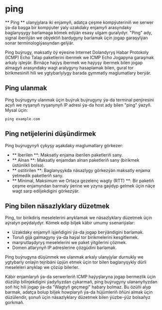 # ping

** Ping ** ulanyjylara iki enjamyň, adatça çeşme kompýuteriniň we serwer ýa-da başga bir kompýuter ýaly uzakdaky enjamyň arasyndaky baglanyşygy barlamaga kömek edýän esasy ulgam guralydyr. "Ping" ady, signal iberilýän we obýektiň bardygyny barlamak üçin jogap garaşylýan sonar terminologiýasyndan gelýär.

Ping buýrugy, maksatly öý eýesine Internet Dolandyryş Habar Protokoly (ICMP) Echo Talap paketlerini ibermek we ICMP Echo Jogapyna garaşmak arkaly işleýär. Birnäçe haýyş ibermek we haýyşy ibermek bilen jogap almagyň arasyndaky wagt aralygyny hasaplamak bilen, gural tor birikmesiniň hili we ygtybarlylygy barada gymmatly maglumatlary berýär.

## Ping ulanmak

Ping buýrugyny ulanmak üçin buýruk buýrugyny ýa-da terminal penjiresini açyň we nyşanyň nyşanynyň IP adresi ýa-da host ady bilen "ping" ýazyň. Mysal üçin:

```
ping example.com
```

## Ping netijelerini düşündirmek

Ping buýrugynyň çykyşy aşakdaky maglumatlary görkezer:

- ** Iberilen **: Maksatly enjama iberilen paketleriň sany.
- ** Alnan **: Maksatly enjamdan alnan paketleriň sany (birikmek üstünlikli bolsa).
- ** ostitirilen **: Baglanyşykda näsazlygy görkezýän maksatly enjama ýetmedik paketleriň sany.
- ** Minimal, Maksimum we Ortaça gezelenç wagty (RTT) **: Bir paketiň çeşme enjamyndan barmaly ýerine we yzyna gaýdyp gelmek üçin näçe wagt sarp ediljekdigini görkezýär.

## Ping bilen näsazlyklary düzetmek

Ping, tor birikdiriş meselelerini anyklamak we näsazlyklary düzetmek üçin aýratyn peýdalydyr. Kömek edip biljek käbir umumy ssenariýalar:

- Uzakdaky enjamyň işjeňdigini ýa-da jogap berýändigini barlamak.
- Toruň gijä galmagyny ýa-da haýal tor birikmelerini kesgitlemek.
- marşrutlaşdyryş meselelerini we paket ýitgilerini çözmek.
- Domen atlarynyň IP adreslerine çözgüdini barlamak.

Ping buýrugyna düşünmek we ulanmak arkaly ulanyjylar durnukly we ygtybarly onlaýn tejribäni üpjün etmek üçin tor bilen baglanyşykly dürli meseleleri anyklap we çözüp bilerler.

Käbir enjamlaryň ýa-da serwerleriň ICMP haýyşlaryna jogap bermezlik üçin düzülip bilinjekdigini ýadyňyzdan çykarmaň, ping buýrugyny ulananyňyzdan soň hiç hili jogap ýa-da "Wagtyň geçmegi" habary bolmaz. Bu özüňi alyp barmak, adatça bolup biljek howplaryň ýa-da hüjümleriň öňüni almak üçin düzülendir, şonuň üçin näsazlyklary düzetmek bilen ýüzbe-ýüz bolsaňyz gorkmaň.